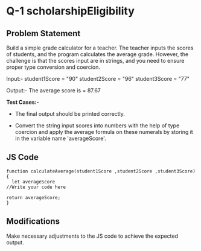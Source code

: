 # Q-1 scholarshipEligibility

## Problem Statement
Build a simple grade calculator for a teacher. The teacher inputs the scores of students, and the program calculates the average grade. However, the challenge is that the scores input are in strings, and you need to ensure proper type conversion and coercion.

Input:-
student1Score = "90"
student2Score = "96"
student3Score = "77"


Output:-
The average score is = 87.67


**Test Cases:-**
- The final output should be printed correctly.

- Convert the string input scores into numbers with the help of type coercion and apply the average formula on these numerals by storing it in the variable name 'averageScore'.


## JS Code
```
function calculateAverage(student1Score ,student2Score ,student3Score) {
  let averageScore
//Write your code here

return averageScore;
}

```
## Modifications
Make necessary adjustments to the JS code to achieve the expected output.

